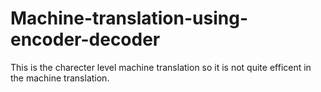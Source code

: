 # Machine-translation-using-encoder-decoder

This is the charecter level machine translation so it is not quite efficent in the machine translation.
